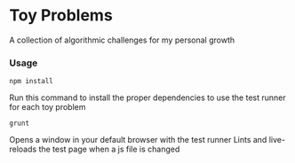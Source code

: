 # Toy Problems
A collection of algorithmic challenges for my personal growth

### Usage

```
npm install
```

Run this command to install the proper dependencies
to use the test runner for each toy problem

```
grunt
```

Opens a window in your default browser with the test runner
Lints and live-reloads the test page when a js file is changed
